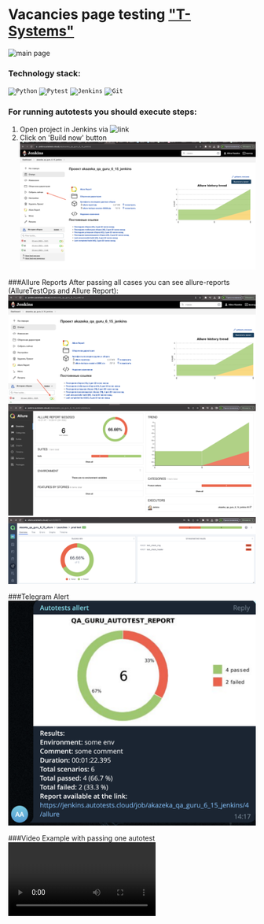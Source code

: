 # Vacancies page testing <a target="_blank" href="https://t-systems.jobs/global-careers-en/jobs/gr/209049/Software-Engineer-_-TDI/Athens.html">"T-Systems"</a>

![main page](design/images/main_page.png)

### Technology stack:

<code><img width="5%" title="Python" src="https://cdn.jsdelivr.net/gh/devicons/devicon/icons/python/python-original.svg" /></code>
<code><img width="5%" title="Pytest" src="https://cdn.jsdelivr.net/gh/devicons/devicon/icons/pytest/pytest-original.svg" /></code>
<code><img width="5%" title="Jenkins" src="https://cdn.jsdelivr.net/gh/devicons/devicon/icons/jenkins/jenkins-line.svg" /></code>
<code><img width="5%" title="Git" src="https://cdn.jsdelivr.net/gh/devicons/devicon/icons/github/github-original.svg" /></code>

### For running autotests you should execute steps:
1. Open project in Jenkins via ![link](https://jenkins.autotests.cloud/job/akazeka_qa_guru_6_15_jenkins/)
2. Click on 'Build now' button
![jenkins](design/images/jenkins.png)

###Allure Reports
After passing all cases you can see allure-reports (AllureTestOps and Allure Report):
![allure](design/images/allure.png)
![allure-report](design/images/allure_report.png)
![allure-testops](design/images/allure_testops.png)

###Telegram Alert
![telegram](design/images/telegram.png)

###Video Example with passing one autotest
![video](design/video/defb8b7b17db72fbdb0c365bf076e5e5.mp4)



          
          
          
          
